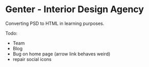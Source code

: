 # Genter - Interior Design Agency

Converting PSD to HTML in learning purposes.

Todo:

- Team
- Blog
- Bug on home page (arrow link behaves weird)
- repair social icons
